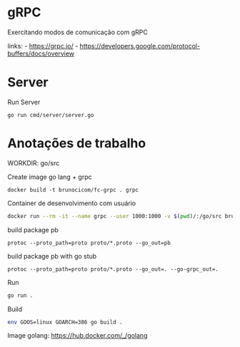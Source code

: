 # gRPC

Exercitando modos de comunicação com gRPC

links:
    - https://grpc.io/
    - https://developers.google.com/protocol-buffers/docs/overview

# Server

Run Server
```
go run cmd/server/server.go
```

# Anotações de trabalho

WORKDIR: go/src

Create image go lang + grpc
```
docker build -t brunocicom/fc-grpc . grpc
```

Container de desenvolvimento com usuário
``` bash
docker run --rm -it --name grpc --user 1000:1000 -v $(pwd)/:/go/src brunocicom/fc-grpc sh
```

build package pb
```
protoc --proto_path=proto proto/*.proto --go_out=pb
```

build package pb with go stub
```
protoc --proto_path=proto proto/*.proto --go_out=. --go-grpc_out=.
```

Run
``` bash
go run .
```

Build
``` bash
env GOOS=linux GOARCH=386 go build .
```

Image golang: https://hub.docker.com/_/golang